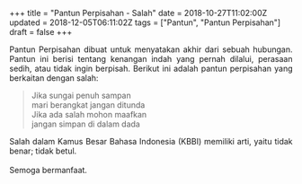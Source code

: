 +++
title = "Pantun Perpisahan - Salah"
date = 2018-10-27T11:02:00Z
updated = 2018-12-05T06:11:02Z
tags = ["Pantun", "Pantun Perpisahan"]
draft = false
+++

<div dir="ltr" style="text-align: left;" trbidi="on"><div style="text-align: justify;">Pantun Perpisahan dibuat  untuk  menyatakan akhir  dari  sebuah hubungan.  Pantun  ini  berisi tentang kenangan indah yang pernah dilalui, perasaan sedih, atau tidak ingin berpisah. Berikut ini adalah pantun perpisahan yang berkaitan dengan salah:</div><blockquote class="tr_bq">Jika sungai penuh sampan<br />mari berangkat jangan ditunda<br />Jika ada salah mohon maafkan<br />jangan simpan di dalam dada </blockquote><div style="text-align: justify;">Salah dalam Kamus Besar Bahasa Indonesia (KBBI) memiliki arti, yaitu tidak benar; tidak betul.</div><div style="text-align: justify;">&nbsp;</div><div style="text-align: justify;">Semoga bermanfaat. </div></div>
